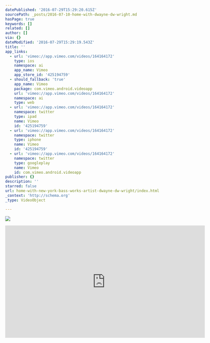 ```yaml
---
datePublished: '2016-07-29T15:29:20.615Z'
sourcePath: _posts/2016-07-10-home-with-dwayne-dw-wright.md
hasPage: true
keywords: []
related: []
author: []
via: {}
dateModified: '2016-07-29T15:29:19.543Z'
title: ''
app_links:
  - url: 'vimeo://app.vimeo.com/videos/164164172'
    type: ios
    namespace: ai
    app_name: Vimeo
    app_store_id: '425194759'
  - should_fallback: 'true'
    app_name: Vimeo
    package: com.vimeo.android.videoapp
    url: 'vimeo://app.vimeo.com/videos/164164172'
    namespace: ai
    type: web
  - url: 'vimeo://app.vimeo.com/videos/164164172'
    namespace: twitter
    type: ipad
    name: Vimeo
    id: '425194759'
  - url: 'vimeo://app.vimeo.com/videos/164164172'
    namespace: twitter
    type: iphone
    name: Vimeo
    id: '425194759'
  - url: 'vimeo://app.vimeo.com/videos/164164172'
    namespace: twitter
    type: googleplay
    name: Vimeo
    id: com.vimeo.android.videoapp
publisher: {}
description: ''
starred: false
url: home-with-new-york-bass-works-artist-dwayne-dw-wright/index.html
_context: 'http://schema.org'
_type: VideoObject

---
```

![](https://the-grid-user-content.s3-us-west-2.amazonaws.com/07018a4d-a976-4936-b9a8-8c7ab5dde613.jpg)

<iframe src="https://cdn.embedly.com/widgets/media.html?src=https%3A%2F%2Fplayer.vimeo.com%2Fvideo%2F164164172&amp;url=https%3A%2F%2Fvimeo.com%2F164164172&amp;image=http%3A%2F%2Fi.vimeocdn.com%2Fvideo%2F567723655_640.jpg&amp;key=b7d04c9b404c499eba89ee7072e1c4f7&amp;type=text%2Fhtml&amp;schema=vimeo" width="640" height="360" scrolling="no" frameborder="0" allowfullscreen="" style=""></iframe>
